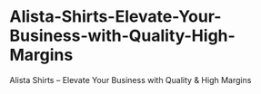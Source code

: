 # Alista-Shirts-Elevate-Your-Business-with-Quality-High-Margins
Alista Shirts – Elevate Your Business with Quality &amp; High Margins
